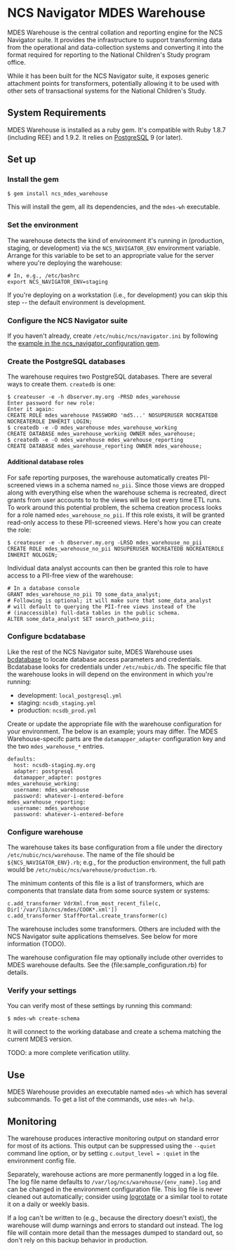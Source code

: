 # NCS Navigator MDES Warehouse

MDES Warehouse is the central collation and reporting engine for the
NCS Navigator suite. It provides the infrastructure to support
transforming data from the operational and data-collection systems and
converting it into the format required for reporting to the National
Children's Study program office.

While it has been built for the NCS Navigator suite, it exposes
generic attachment points for transformers, potentially allowing it to
be used with other sets of transactional systems for the National
Children's Study.

## System Requirements

MDES Warehouse is installed as a ruby gem. It's compatible with Ruby
1.8.7 (including REE) and 1.9.2.  It relies on [PostgreSQL][pgsql] 9
(or later).

[pgsql]: http://www.postgresql.org/

## Set up

### Install the gem

    $ gem install ncs_mdes_warehouse

This will install the gem, all its dependencies, and the `mdes-wh`
executable.

### Set the environment

The warehouse detects the kind of environment it's running in
(production, staging, or development) via the `NCS_NAVIGATOR_ENV`
environment variable. Arrange for this variable to be set to an
appropriate value for the server where you're deploying the warehouse:

    # In, e.g., /etc/bashrc
    export NCS_NAVIGATOR_ENV=staging

If you're deploying on a workstation (i.e., for development) you can
skip this step -- the default environment is development.

### Configure the NCS Navigator suite

If you haven't already, create `/etc/nubic/ncs/navigator.ini` by
following the [example in the ncs_navigator_configuration
gem][confex].

[confex]: http://rubydoc.info/gems/ncs_navigator_configuration/file/sample_configuration.ini

### Create the PostgreSQL databases

The warehouse requires two PostgreSQL databases.  There are several
ways to create them. `createdb` is one:

    $ createuser -e -h dbserver.my.org -PRSD mdes_warehouse
    Enter password for new role:
    Enter it again:
    CREATE ROLE mdes_warehouse PASSWORD 'md5...' NOSUPERUSER NOCREATEDB NOCREATEROLE INHERIT LOGIN;
    $ createdb -e -O mdes_warehouse mdes_warehouse_working
    CREATE DATABASE mdes_warehouse_working OWNER mdes_warehouse;
    $ createdb -e -O mdes_warehouse mdes_warehouse_reporting
    CREATE DATABASE mdes_warehouse_reporting OWNER mdes_warehouse;

#### Additional database roles

For safe reporting purposes, the warehouse automatically creates
PII-screened views in a schema named `no_pii`. Since those views are
dropped along with everything else when the warehouse schema is
recreated, direct grants from user accounts to to the views will be
lost every time ETL runs. To work around this potential problem, the
schema creation process looks for a role named
`mdes_warehouse_no_pii`. If this role exists, it will be granted
read-only access to these PII-screened views. Here's how you can
create the role:

    $ createuser -e -h dbserver.my.org -LRSD mdes_warehouse_no_pii
    CREATE ROLE mdes_warehouse_no_pii NOSUPERUSER NOCREATEDB NOCREATEROLE INHERIT NOLOGIN;

Individual data analyst accounts can then be granted this role to have
access to a PII-free view of the warehouse:

    # In a database console
    GRANT mdes_warehouse_no_pii TO some_data_analyst;
    # Following is optional; it will make sure that some_data_analyst
    # will default to querying the PII-free views instead of the
    # (inaccessible) full-data tables in the public schema.
    ALTER some_data_analyst SET search_path=no_pii;

### Configure bcdatabase

Like the rest of the NCS Navigator suite, MDES Warehouse uses
[bcdatabase][] to locate database access parameters and
credentials. Bcdatabase looks for credentials under
`/etc/nubic/db`. The specific file that the warehouse looks in will
depend on the environment in which you're running:

  * development: `local_postgresql.yml`
  * staging: `ncsdb_staging.yml`
  * production: `ncsdb_prod.yml`

Create or update the appropriate file with the warehouse configuration
for your environment. The below is an example; yours may differ. The
MDES Warehouse-specifc parts are the `datamapper_adapter`
configuration key and the two `mdes_warehouse_*` entries.

    defaults:
      host: ncsdb-staging.my.org
      adapter: postgresql
      datamapper_adapter: postgres
    mdes_warehouse_working:
      username: mdes_warehouse
      password: whatever-i-entered-before
    mdes_warehouse_reporting:
      username: mdes_warehouse
      password: whatever-i-entered-before

[bcdatabase]: http://rubydoc.info/gems/bcdatabase/frames

### Configure warehouse

The warehouse takes its base configuration from a file under the
directory `/etc/nubic/ncs/warehouse`. The name of the file should be
`${NCS_NAVIGATOR_ENV}.rb`; e.g., for the production environment, the
full path would be `/etc/nubic/ncs/warehouse/production.rb`.

The minimum contents of this file is a list of transformers, which are
components that translate data from some source system or systems:

    c.add_transformer VdrXml.from_most_recent_file(c, Dir['/var/lib/ncs/mdes/COOK*.xml'])
    c.add_transformer StaffPortal.create_transformer(c)

The warehouse includes some transformers. Others are included with the
NCS Navigator suite applications themselves. See below for more
information (TODO).

The warehouse configuration file may optionally include other
overrides to MDES warehouse defaults. See the
{file:sample_configuration.rb} for details.

### Verify your settings

You can verify most of these settings by running this command:

    $ mdes-wh create-schema

It will connect to the working database and create a schema matching
the current MDES version.

TODO: a more complete verification utility.

## Use

MDES Warehouse provides an executable named `mdes-wh` which has
several subcommands. To get a list of the commands, use `mdes-wh
help`.

## Monitoring

The warehouse produces interactive monitoring output on standard error
for most of its actions. This output can be suppressed using the
`--quiet` command line option, or by setting `c.output_level = :quiet`
in the environment config file.

Separately, warehouse actions are more permanently logged in a log
file. The log file name defaults to
`/var/log/ncs/warehouse/{env_name}.log` and can be changed in the
environment configuration file. This log file is never cleaned out
automatically; consider using [logrotate][] or a similar tool to
rotate it on a daily or weekly basis.

[logrotate]: http://linuxcommand.org/man_pages/logrotate8.html

If a log can't be written to (e.g., because the directory doesn't
exist), the warehouse will dump warnings and errors to standard out
instead. The log file will contain more detail than the messages
dumped to standard out, so don't rely on this backup behavior in
production.
